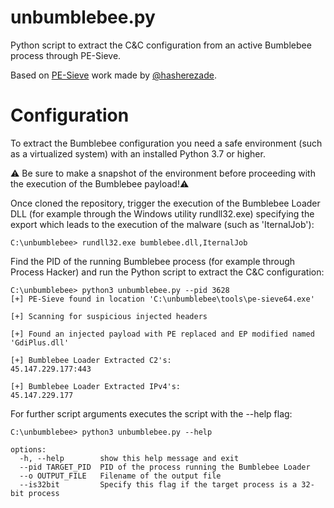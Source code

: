 # unbumblebee.py
Python script to extract the C&C configuration from an active Bumblebee process through PE-Sieve.

Based on [PE-Sieve](https://github.com/hasherezade/pe-sieve) work made by [@hasherezade](https://github.com/hasherezade).

# Configuration
To extract the Bumblebee configuration you need a safe environment (such as a virtualized system) with an installed Python 3.7 or higher.  

:warning: Be sure to make a snapshot of the environment before proceeding with the execution of the Bumblebee payload!:warning:

Once cloned the repository, trigger the execution of the Bumblebee Loader DLL (for example through the Windows utility rundll32.exe) specifying the export which leads to the execution of the malware (such as 'IternalJob'):  
```
C:\unbumblebee> rundll32.exe bumblebee.dll,IternalJob
```
Find the PID of the running Bumblebee process (for example through Process Hacker) and run the Python script to extract the C&C configuration:
```
C:\unbumblebee> python3 unbumblebee.py --pid 3628
[+] PE-Sieve found in location 'C:\unbumblebee\tools\pe-sieve64.exe'

[+] Scanning for suspicious injected headers

[+] Found an injected payload with PE replaced and EP modified named 'GdiPlus.dll'

[+] Bumblebee Loader Extracted C2's:
45.147.229.177:443

[+] Bumblebee Loader Extracted IPv4's:
45.147.229.177
```

For further script arguments executes the script with the --help flag:
```
C:\unbumblebee> python3 unbumblebee.py --help

options:
  -h, --help        show this help message and exit
  --pid TARGET_PID  PID of the process running the Bumblebee Loader
  --o OUTPUT_FILE   Filename of the output file
  --is32bit         Specify this flag if the target process is a 32-bit process
```
